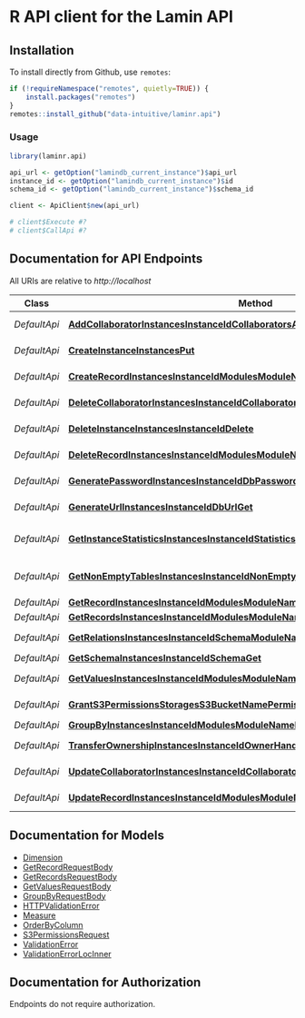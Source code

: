# R API client for the Lamin API


## Installation

To install directly from Github, use `remotes`:

``` r
if (!requireNamespace("remotes", quietly=TRUE)) {
    install.packages("remotes")
}
remotes::install_github("data-intuitive/laminr.api")
```

### Usage

``` r
library(laminr.api)

api_url <- getOption("lamindb_current_instance")$api_url
instance_id <- getOption("lamindb_current_instance")$id
schema_id <- getOption("lamindb_current_instance")$schema_id

client <- ApiClient$new(api_url)

# client$Execute #?
# client$CallApi #?
```

## Documentation for API Endpoints

All URIs are relative to *http://localhost*

| Class | Method | HTTP request | Description |
|----|----|----|----|
| *DefaultApi* | [**AddCollaboratorInstancesInstanceIdCollaboratorsAccountIdPut**](docs/DefaultApi.md#AddCollaboratorInstancesInstanceIdCollaboratorsAccountIdPut) | **PUT** /instances/{instance_id}/collaborators/{account_id} | Add Collaborator |
| *DefaultApi* | [**CreateInstanceInstancesPut**](docs/DefaultApi.md#CreateInstanceInstancesPut) | **PUT** /instances | Create Instance |
| *DefaultApi* | [**CreateRecordInstancesInstanceIdModulesModuleNameModelNamePut**](docs/DefaultApi.md#CreateRecordInstancesInstanceIdModulesModuleNameModelNamePut) | **PUT** /instances/{instance_id}/modules/{module_name}/{model_name} | Create Record |
| *DefaultApi* | [**DeleteCollaboratorInstancesInstanceIdCollaboratorsAccountIdDelete**](docs/DefaultApi.md#DeleteCollaboratorInstancesInstanceIdCollaboratorsAccountIdDelete) | **DELETE** /instances/{instance_id}/collaborators/{account_id} | Delete Collaborator |
| *DefaultApi* | [**DeleteInstanceInstancesInstanceIdDelete**](docs/DefaultApi.md#DeleteInstanceInstancesInstanceIdDelete) | **DELETE** /instances/{instance_id} | Delete Instance |
| *DefaultApi* | [**DeleteRecordInstancesInstanceIdModulesModuleNameModelNameUidDelete**](docs/DefaultApi.md#DeleteRecordInstancesInstanceIdModulesModuleNameModelNameUidDelete) | **DELETE** /instances/{instance_id}/modules/{module_name}/{model_name}/{uid} | Delete Record |
| *DefaultApi* | [**GeneratePasswordInstancesInstanceIdDbPasswordGet**](docs/DefaultApi.md#GeneratePasswordInstancesInstanceIdDbPasswordGet) | **GET** /instances/{instance_id}/db/password | Generate Password |
| *DefaultApi* | [**GenerateUrlInstancesInstanceIdDbUrlGet**](docs/DefaultApi.md#GenerateUrlInstancesInstanceIdDbUrlGet) | **GET** /instances/{instance_id}/db/url | Generate Url |
| *DefaultApi* | [**GetInstanceStatisticsInstancesInstanceIdStatisticsGet**](docs/DefaultApi.md#GetInstanceStatisticsInstancesInstanceIdStatisticsGet) | **GET** /instances/{instance_id}/statistics | Get Instance Statistics |
| *DefaultApi* | [**GetNonEmptyTablesInstancesInstanceIdNonEmptyTablesGet**](docs/DefaultApi.md#GetNonEmptyTablesInstancesInstanceIdNonEmptyTablesGet) | **GET** /instances/{instance_id}/non_empty_tables | Get Non Empty Tables |
| *DefaultApi* | [**GetRecordInstancesInstanceIdModulesModuleNameModelNameIdOrUidPost**](docs/DefaultApi.md#GetRecordInstancesInstanceIdModulesModuleNameModelNameIdOrUidPost) | **POST** /instances/{instance_id}/modules/{module_name}/{model_name}/{id_or_uid} | Get Record |
| *DefaultApi* | [**GetRecordsInstancesInstanceIdModulesModuleNameModelNamePost**](docs/DefaultApi.md#GetRecordsInstancesInstanceIdModulesModuleNameModelNamePost) | **POST** /instances/{instance_id}/modules/{module_name}/{model_name} | Get Records |
| *DefaultApi* | [**GetRelationsInstancesInstanceIdSchemaModuleNameModelNameGet**](docs/DefaultApi.md#GetRelationsInstancesInstanceIdSchemaModuleNameModelNameGet) | **GET** /instances/{instance_id}/schema/{module_name}/{model_name} | Get Relations |
| *DefaultApi* | [**GetSchemaInstancesInstanceIdSchemaGet**](docs/DefaultApi.md#GetSchemaInstancesInstanceIdSchemaGet) | **GET** /instances/{instance_id}/schema | Get Schema |
| *DefaultApi* | [**GetValuesInstancesInstanceIdModulesModuleNameModelNameFieldsFieldPathPost**](docs/DefaultApi.md#GetValuesInstancesInstanceIdModulesModuleNameModelNameFieldsFieldPathPost) | **POST** /instances/{instance_id}/modules/{module_name}/{model_name}/fields/{field_path} | Get Values |
| *DefaultApi* | [**GrantS3PermissionsStoragesS3BucketNamePermissionsPut**](docs/DefaultApi.md#GrantS3PermissionsStoragesS3BucketNamePermissionsPut) | **PUT** /storages/s3/{bucket_name}/permissions | Grant S3 Permissions |
| *DefaultApi* | [**GroupByInstancesInstanceIdModulesModuleNameModelNameGroupByPost**](docs/DefaultApi.md#GroupByInstancesInstanceIdModulesModuleNameModelNameGroupByPost) | **POST** /instances/{instance_id}/modules/{module_name}/{model_name}/group-by | Group By |
| *DefaultApi* | [**TransferOwnershipInstancesInstanceIdOwnerHandlePatch**](docs/DefaultApi.md#TransferOwnershipInstancesInstanceIdOwnerHandlePatch) | **PATCH** /instances/{instance_id}/owner/{handle} | Transfer Ownership |
| *DefaultApi* | [**UpdateCollaboratorInstancesInstanceIdCollaboratorsAccountIdPatch**](docs/DefaultApi.md#UpdateCollaboratorInstancesInstanceIdCollaboratorsAccountIdPatch) | **PATCH** /instances/{instance_id}/collaborators/{account_id} | Update Collaborator |
| *DefaultApi* | [**UpdateRecordInstancesInstanceIdModulesModuleNameModelNameUidPatch**](docs/DefaultApi.md#UpdateRecordInstancesInstanceIdModulesModuleNameModelNameUidPatch) | **PATCH** /instances/{instance_id}/modules/{module_name}/{model_name}/{uid} | Update Record |

## Documentation for Models

- [Dimension](docs/Dimension.md)
- [GetRecordRequestBody](docs/GetRecordRequestBody.md)
- [GetRecordsRequestBody](docs/GetRecordsRequestBody.md)
- [GetValuesRequestBody](docs/GetValuesRequestBody.md)
- [GroupByRequestBody](docs/GroupByRequestBody.md)
- [HTTPValidationError](docs/HTTPValidationError.md)
- [Measure](docs/Measure.md)
- [OrderByColumn](docs/OrderByColumn.md)
- [S3PermissionsRequest](docs/S3PermissionsRequest.md)
- [ValidationError](docs/ValidationError.md)
- [ValidationErrorLocInner](docs/ValidationErrorLocInner.md)

## Documentation for Authorization

Endpoints do not require authorization.
